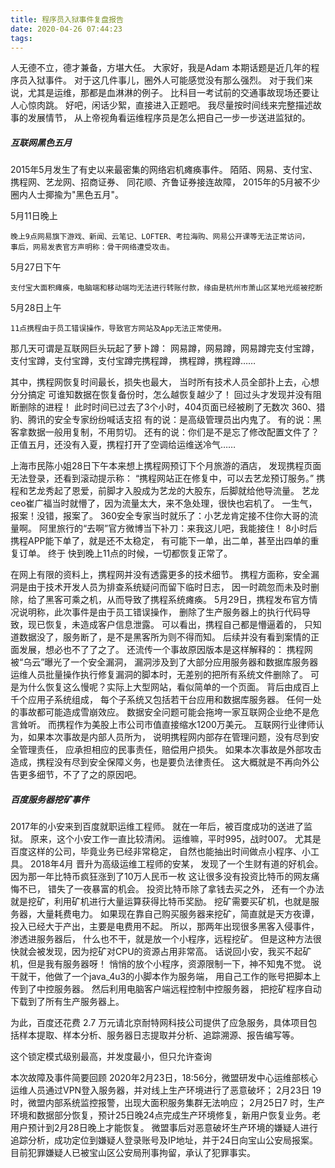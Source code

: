 ```yaml
---
title: 程序员入狱事件复盘报告
date: 2020-04-26 07:44:23
tags:
---
```


人无德不立，德才兼备，方堪大任。
大家好，我是Adam 本期话题是近几年的程序员入狱事件。
对于这几件事儿，圈外人可能感觉没有那么强烈。
对于我们来说，尤其是运维，那都是血淋淋的例子。
比科目一考试前的交通事故现场还要让人心惊肉跳。
好吧，闲话少絮，直接进入正题吧。
我尽量按时间线来完整描述故事的发展情节，
从上帝视角看运维程序员是怎么把自己一步一步送进监狱的。

##### 互联网黑色五月

2015年5月发生了有史以来最密集的网络宕机瘫痪事件。
陌陌、网易、支付宝、携程网、艺龙网、招商证券、
同花顺、齐鲁证券接连故障，
2015年的5月被不少圈内人士揶揄为"黑色五月"。

5月11日晚上

    晚上9点网易旗下游戏、新闻、云笔记、LOFTER、考拉海购、网易公开课等无法正常访问，
    事后，网易发表官方声明称：骨干网络遭受攻击。

5月27日下午

    支付宝大面积瘫痪，电脑端和移动端均无法进行转账付款，缘由是杭州市萧山区某地光缆被挖断
    
5月28日上午

    11点携程由于员工错误操作，导致官方网站及App无法正常使用。

那几天可谓是互联网巨头玩起了萝卜蹲：
网易蹲，网易蹲，网易蹲完支付宝蹲，
支付宝蹲，支付宝蹲，支付宝蹲完携程蹲，
携程蹲，携程蹲……

其中，携程网恢复时间最长，损失也最大，
当时所有技术人员全部扑上去，心想分分搞定
可谁知数据在恢复备份时，怎么越恢复越少了！
回过头才发现并没有阻断删除的进程！
此时时间已过去了3个小时，404页面已经被刷了无数次
360、猎豹、腾讯的安全专家纷纷喊话支招
有的说：是高级管理员出内鬼了。
有的说：黑客拿数据一般用复制，不用剪切。
还有的说：你们是不是忘了修改配置文件了？
正值五月，还没有入夏，携程打开了空调给运维送冷气……

上海市民陈小姐28日下午本来想上携程网预订下个月旅游的酒店，
发现携程页面无法登录，还看到滚动提示称：
“携程网站正在修复中，可以去艺龙预订服务。”
携程和艺龙秀起了恩爱，前脚才入股成为艺龙的大股东，后脚就给他导流量。
艺龙ceo崔广福当时就懵了，因为流量太大，来不急处理，很快也宕机了。
一生气，报案！没错，报案了。
360安全专家当时就乐了：小艺龙肯定接不住你大哥的流量啊。 
阿里旅行的“去啊”官方微博当下补刀：来我这儿吧，我能接住！
8小时后携程APP能下单了，就是还不太稳定，
有可能下一单，出二单，甚至出四单的重复订单。
终于 快到晚上11点的时候，一切都恢复正常了。

在网上有限的资料上，携程网并没有透露更多的技术细节。
携程方面称，安全漏洞是由于技术开发人员为排查系统疑问而留下临时日志，
因一时疏忽而未及时删除，给了黑客可乘之机，从而导致了携程系统瘫痪。
5月29日，携程发布官方情况说明称，此次事件是由于员工错误操作，
删除了生产服务器上的执行代码导致，现已恢复，未造成客户信息泄露。
可以看出，携程自己都是懵逼着的，
只知道数据没了，服务断了，是不是黑客所为则不得而知。
后续并没有看到案情的正面发展，想必也不了了之了。
还流传一个事故原因版本是这样解释的：
携程网被“乌云”曝光了一个安全漏洞，
漏洞涉及到了大部分应用服务器和数据库服务器
运维人员批量操作执行修复漏洞的脚本时，无差别的把所有系统文件删除了。
可是为什么恢复这么慢呢？实际上大型网站，看似简单的一个页面。
背后由成百上千个应用子系统组成，
每个子系统又包括若干台应用和数据库服务器。
任何一处的事故都可能造成雪崩效应。
数据安全问题可能会拖垮一家互联网企业绝不是危言耸听。
而携程作为美股上市公司市值直接缩水1200万美元。
互联网行业律师认为，如果本次事故是内部人员所为，
说明携程网内部存在管理问题，没有尽到安全管理责任，
应承担相应的民事责任，赔偿用户损失。
如果本次事故是外部攻击造成，携程没有尽到安全保障义务，也是要负法律责任。
这大概就是不再向外公告更多细节，不了了之的原因吧。

##### 百度服务器挖矿事件

2017年的小安来到百度就职运维工程师。
就在一年后，被百度成功的送进了监狱。
原来，这个小安工作一直比较清闲。
运维嘛，平时995，战时007。
尤其是百度这样的公司，毕竟业务已经非常稳定，
自然也能抽出时间做点小程序、小工具。
2018年4月 晋升为高级运维工程师的安某，
发现了一个生财有道的好机会。
因为那一年比特币疯狂涨到了10万人民币一枚
这让很多没有投资比特币的网友痛悔不已，
错失了一夜暴富的机会。 投资比特币除了拿钱去买之外，
还有一个办法就是挖矿，利用矿机进行大量运算获得比特币奖励。
挖矿需要买矿机，也就是服务器，大量耗费电力。
如果现在靠自己购买服务器来挖矿，简直就是天方夜谭，
投入已经大于产出，主要是电费用不起。
所以，那两年出现很多黑客入侵事件，渗透进服务器后，
什么也不干，就是放一个小程序，远程挖矿。
但是这种方法很快就会被发现，因为挖矿对CPU的资源占用非常高。
话说回小安，我买不起矿机，但是我有服务器呀！
悄悄的放个小程序，资源限制一下，神不知鬼不觉。
说干就干，他做了一个java_4u3的小脚本作为服务端，
用自己工作的账号把脚本上传到了中控服务器。
然后利用电脑客户端远程控制中控服务器，
把挖矿程序自动下载到了所有生产服务器上。





为此，百度还花费 2.7 万元请北京耐特网科技公司提供了应急服务，具体项目包括样本提取、样本分析、服务器日志提取并分析、追踪溯源、报告编写等。


这个锁定模式级别最高，并发度最小，但只允许查询





本次故障及事件简要回顾
2020年2月23日，18:56分，微盟研发中心运维部核心运维人员通过VPN登入服务器，并对线上生产环境进行了恶意破坏；
2月23日 19 时，微盟内部系统监控报警，出现大面积服务集群无法响应；
2月25日7 时，生产环境和数据部分恢复，预计25日晚24点完成生产环境修复，新用户恢复业务。老用户预计到2月28日晚上才能恢复。
微盟事后对恶意破坏生产环境的嫌疑人进行追踪分析，成功定位到嫌疑人登录账号及IP地址，并于24日向宝山公安局报案。目前犯罪嫌疑人已被宝山区公安局刑事拘留，承认了犯罪事实。
